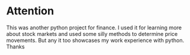 # Attention
This was another python project for finance. I used it for learning more about stock markets and used some silly methods to determine price movements. But any it too showcases my work experience with python.
Thanks
